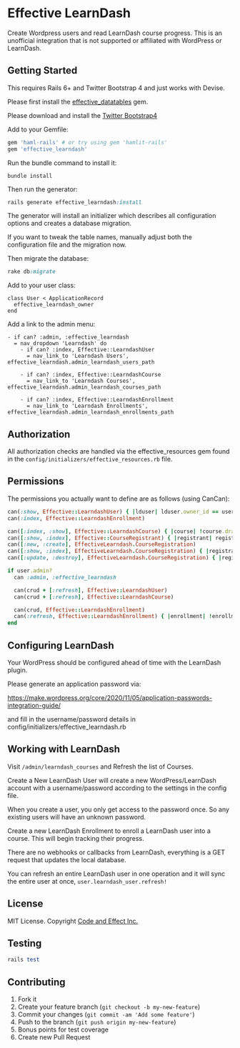 # Effective LearnDash

Create Wordpress users and read LearnDash course progress. This is an unofficial integration that is not supported or affiliated with WordPress or LearnDash.

## Getting Started

This requires Rails 6+ and Twitter Bootstrap 4 and just works with Devise.

Please first install the [effective_datatables](https://github.com/code-and-effect/effective_datatables) gem.

Please download and install the [Twitter Bootstrap4](http://getbootstrap.com)

Add to your Gemfile:

```ruby
gem 'haml-rails' # or try using gem 'hamlit-rails'
gem 'effective_learndash'
```

Run the bundle command to install it:

```console
bundle install
```

Then run the generator:

```ruby
rails generate effective_learndash:install
```

The generator will install an initializer which describes all configuration options and creates a database migration.

If you want to tweak the table names, manually adjust both the configuration file and the migration now.

Then migrate the database:

```ruby
rake db:migrate
```

Add to your user class:

```
class User < ApplicationRecord
  effective_learndash_owner
end
```

Add a link to the admin menu:

```haml
- if can? :admin, :effective_learndash
  = nav_dropdown 'Learndash' do
    - if can? :index, Effective::LearndashUser
      = nav_link_to 'Learndash Users', effective_learndash.admin_learndash_users_path

    - if can? :index, Effective::LearndashCourse
      = nav_link_to 'Learndash Courses', effective_learndash.admin_learndash_courses_path

    - if can? :index, Effective::LearndashEnrollment
      = nav_link_to 'Learndash Enrollments', effective_learndash.admin_learndash_enrollments_path
```

## Authorization

All authorization checks are handled via the effective_resources gem found in the `config/initializers/effective_resources.rb` file.

## Permissions

The permissions you actually want to define are as follows (using CanCan):

```ruby
can(:show, Effective::LearndashUser) { |lduser| lduser.owner_id == user.id }
can(:index, Effective::LearndashEnrollment)

can([:index, :show], Effective::LearndashCourse) { |course| !course.draft? }
can([:show, :index], Effective::CourseRegistrant) { |registrant| registrant.owner == user || registrant.owner.blank? }
can([:new, :create], EffectiveLearndash.CourseRegistration)
can([:show, :index], EffectiveLearndash.CourseRegistration) { |registration| registration.owner == user }
can([:update, :destroy], EffectiveLearndash.CourseRegistration) { |registration| registration.owner == user && !registration.was_submitted? }

if user.admin?
  can :admin, :effective_learndash

  can(crud + [:refresh], Effective::LearndashUser)
  can(crud + [:refresh], Effective::LearndashCourse)

  can(crud, Effective::LearndashEnrollment)
  can(:refresh, Effective::LearndashEnrollment) { |enrollment| !enrollment.completed? }
end
```

## Configuring LearnDash

Your WordPress should be configured ahead of time with the LearnDash plugin.

Please generate an application password via:

https://make.wordpress.org/core/2020/11/05/application-passwords-integration-guide/

and fill in the username/password details in config/initializers/effective_learndash.rb

## Working with LearnDash

Visit `/admin/learndash_courses` and Refresh the list of Courses.

Create a New LearnDash User will create a new WordPress/LearnDash account with a username/password according to the settings in the config file.

When you create a user, you only get access to the password once. So any existing users will have an unknown password.

Create a new LearnDash Enrollment to enroll a LearnDash user into a course. This will begin tracking their progress.

There are no webhooks or callbacks from LearnDash, everything is a GET request that updates the local database.

You can refresh an entire LearnDash user in one operation and it will sync the entire user at once, `user.learndash_user.refresh!`

## License

MIT License. Copyright [Code and Effect Inc.](http://www.codeandeffect.com/)

## Testing

```ruby
rails test
```

## Contributing

1. Fork it
2. Create your feature branch (`git checkout -b my-new-feature`)
3. Commit your changes (`git commit -am 'Add some feature'`)
4. Push to the branch (`git push origin my-new-feature`)
5. Bonus points for test coverage
6. Create new Pull Request
